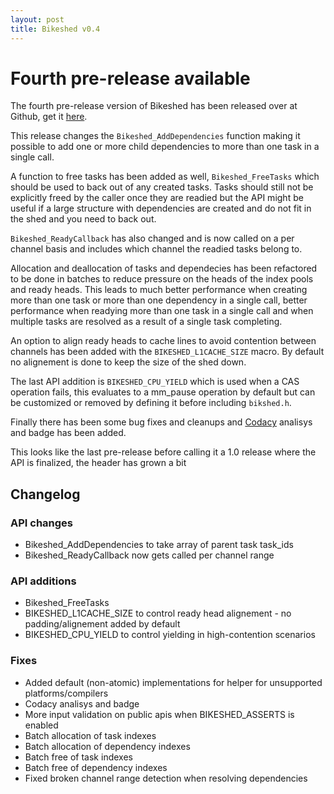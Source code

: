 ```yaml
---
layout: post
title: Bikeshed v0.4
---
```


# Fourth pre-release available
The fourth pre-release version of Bikeshed has been released over at Github, get it [here](https://github.com/DanEngelbrecht/bikeshed/releases).

This release changes the `Bikeshed_AddDependencies` function making it possible to add one or more child dependencies to more than one task in a single call.

A function to free tasks has been added as well, `Bikeshed_FreeTasks` which should be used to back out of any created tasks. Tasks should still not be explicitly freed by the caller once they are readied but the API might be useful if a large structure with dependencies are created and do not fit in the shed and you need to back out.

`Bikeshed_ReadyCallback` has also changed and is now called on a per channel basis and includes which channel the readied tasks belong to.

Allocation and deallocation of tasks and dependecies has been refactored to be done in batches to reduce pressure on the heads of the index pools and ready heads. This leads to much better performance when creating more than one task or more than one dependency in a single call, better performance when readying more than one task in a single call and when multiple tasks are resolved as a result of a single task completing.

An option to align ready heads to cache lines to avoid contention between channels has been added with the `BIKESHED_L1CACHE_SIZE` macro. By default no alignement is done to keep the size of the shed down.

The last API addition is `BIKESHED_CPU_YIELD` which is used when a CAS operation fails, this evaluates to a mm_pause operation by default but can be customized or removed by defining it before including `bikshed.h`.

Finally there has been some bug fixes and cleanups and [Codacy](https://app.codacy.com/project/DanEngelbrecht/bikeshed/dashboard) analisys and badge has been added.

This looks like the last pre-release before calling it a 1.0 release where the API is finalized, the header has grown a bit 

## Changelog

### API changes
  - Bikeshed_AddDependencies to take array of parent task task_ids
  - Bikeshed_ReadyCallback now gets called per channel range

### API additions
  - Bikeshed_FreeTasks
  - BIKESHED_L1CACHE_SIZE to control ready head alignement - no padding/alignement added by default
  - BIKESHED_CPU_YIELD to control yielding in high-contention scenarios

### Fixes
  - Added default (non-atomic) implementations for helper for unsupported platforms/compilers
  - Codacy analisys and badge
  - More input validation on public apis when BIKESHED_ASSERTS is enabled
  - Batch allocation of task indexes
  - Batch allocation of dependency indexes
  - Batch free of task indexes
  - Batch free of dependency indexes
  - Fixed broken channel range detection when resolving dependencies
